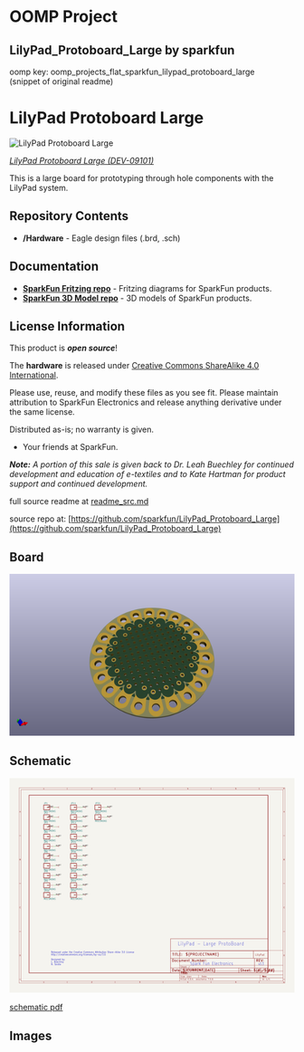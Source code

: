 # OOMP Project  
## LilyPad_Protoboard_Large  by sparkfun  
  
oomp key: oomp_projects_flat_sparkfun_lilypad_protoboard_large  
(snippet of original readme)  
  
LilyPad Protoboard Large  
========================================  
  
![LilyPad Protoboard Large](https://cdn.sparkfun.com//assets/parts/2/4/9/3/09101-01.jpg)  
  
[*LilyPad Protoboard Large (DEV-09101)*](https://www.sparkfun.com/products/9101)  
  
This is a large board for prototyping through hole components with the LilyPad system.   
  
Repository Contents  
-------------------  
  
* **/Hardware** - Eagle design files (.brd, .sch)  
  
Documentation  
--------------  
* **[SparkFun Fritzing repo](https://github.com/sparkfun/Fritzing_Parts)** - Fritzing diagrams for SparkFun products.  
* **[SparkFun 3D Model repo](https://github.com/sparkfun/3D_Models)** - 3D models of SparkFun products.   
  
License Information  
-------------------  
This product is _**open source**_!   
  
The **hardware** is released under [Creative Commons ShareAlike 4.0 International](https://creativecommons.org/licenses/by-sa/4.0/).  
  
Please use, reuse, and modify these files as you see fit. Please maintain attribution to SparkFun Electronics and release anything derivative under the same license.  
  
Distributed as-is; no warranty is given.  
  
- Your friends at SparkFun.  
  
_**Note:** A portion of this sale is given back to Dr. Leah Buechley for continued development and education of e-textiles and to Kate Hartman for product support and continued development._  
  
  full source readme at [readme_src.md](readme_src.md)  
  
source repo at: [https://github.com/sparkfun/LilyPad_Protoboard_Large](https://github.com/sparkfun/LilyPad_Protoboard_Large)  
## Board  
  
[![working_3d.png](working_3d_600.png)](working_3d.png)  
## Schematic  
  
[![working_schematic.png](working_schematic_600.png)](working_schematic.png)  
  
[schematic pdf](working_schematic.pdf)  
## Images  
